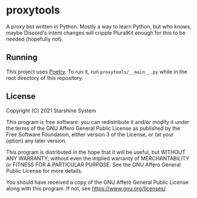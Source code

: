 # proxytools

A proxy bot written in Python. Mostly a way to learn Python, but who knows,
maybe Discord's intent changes will cripple PluralKit enough
for this to be needed (hopefully not).

## Running

This project uses [Poetry](https://python-poetry.org/).
To run it, run `proxytools/__main__.py`
while in the root directory of this repository.

## License

Copyright (C) 2021 Starshine System

This program is free software: you can redistribute it and/or modify
it under the terms of the GNU Affero General Public License as published
by the Free Software Foundation, either version 3 of the License, or
(at your option) any later version.

This program is distributed in the hope that it will be useful,
but WITHOUT ANY WARRANTY; without even the implied warranty of
MERCHANTABILITY or FITNESS FOR A PARTICULAR PURPOSE.  See the
GNU Affero General Public License for more details.

You should have received a copy of the GNU Affero General Public License
along with this program.  If not, see <https://www.gnu.org/licenses/>.